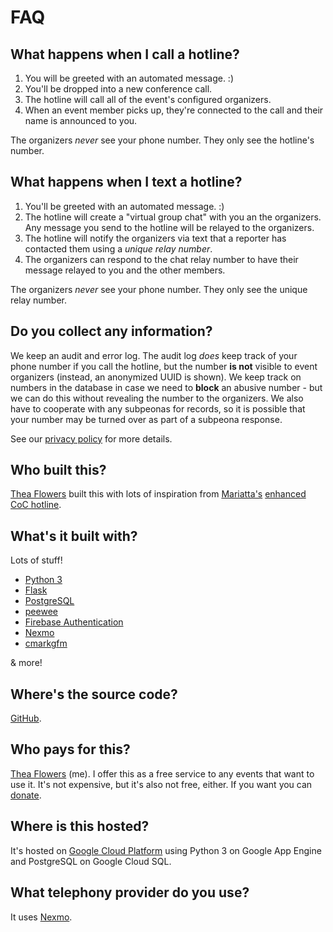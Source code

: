 # FAQ

## What happens when I call a hotline?

1. You will be greeted with an automated message. :)
2. You'll be dropped into a new conference call.
3. The hotline will call all of the event's configured organizers.
4. When an event member picks up, they're connected to the call and their name is announced to you.

The organizers *never* see your phone number. They only see the hotline's number.


## What happens when I text a hotline?

1. You'll be greeted with an automated message. :)
2. The hotline will create a "virtual group chat" with you an the organizers. Any message you send to the hotline will be relayed to the organizers.
3. The hotline will notify the organizers via text that a reporter has contacted them using a *unique relay number*.
4. The organizers can respond to the chat relay number to have their message relayed to you and the other members.

The organizers *never* see your phone number. They only see the unique relay number.


## Do you collect any information?

We keep an audit and error log. The audit log *does* keep track of your phone number if you call the hotline, but the number **is not** visible to event organizers (instead, an anonymized UUID is shown). We keep track on numbers in the database in case we need to **block** an abusive number - but we can do this without revealing the number to the organizers. We also have to cooperate with any subpeonas for records, so it is possible that your number may be turned over as part of a subpeona response.

See our [privacy policy](/pages/privacy) for more details.


## Who built this?

[Thea Flowers](https://thea.codes) built this with lots of inspiration from [Mariatta's](https://mariatta.ca) [enhanced CoC hotline](https://www.nexmo.com/blog/2018/11/15/pycascades-code-of-conduct-hotline-nexmo-voice-api-dr/).


## What's it built with?

Lots of stuff!

* [Python 3](https://python.org)
* [Flask](http://flask.pocoo.org/)
* [PostgreSQL](https://www.postgresql.org/)
* [peewee](http://docs.peewee-orm.com)
* [Firebase Authentication](https://firebase.google.com/docs/auth/)
* [Nexmo](https://nexmo.com)
* [cmarkgfm](https://pypi.org/project/cmarkgfm)

& more!

## Where's the source code?

[GitHub](https://github.com/theacodes/conducthotline.com).

## Who pays for this?

[Thea Flowers](https://thea.codes) (me). I offer this as a free service to any events that want to use it. It's not expensive, but it's also not free, either. If you want you can [donate](https://www.paypal.com/cgi-bin/webscr?cmd=_donations&business=E9R6P8RVSRHSS&currency_code=USD&source=url).


## Where is this hosted?

It's hosted on [Google Cloud Platform](https://cloud.google.com) using Python 3 on Google App Engine and PostgreSQL on Google Cloud SQL.


## What telephony provider do you use?

It uses [Nexmo](https://nexmo.com).

